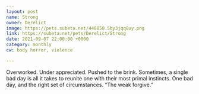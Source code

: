 ```yaml
---
layout: post
name: Strong
owner: Derelict
image: https://pets.subeta.net/448858.5by3jqq8uy.png
link: https://subeta.net/pets/Derelict/Strong
date: 2021-09-07 22:00:00 +0000
category: monthly
cw: body horror, violence

---
```

Overworked. Under appreciated. Pushed to the brink. Sometimes, a single bad day is all it takes to reunite one with their most primal instincts. One bad day, and the right set of circumstances. “The weak forgive.”